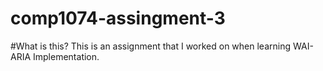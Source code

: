 # comp1074-assingment-3

#What is this?
This is an assignment that I worked on when learning WAI-ARIA Implementation.
